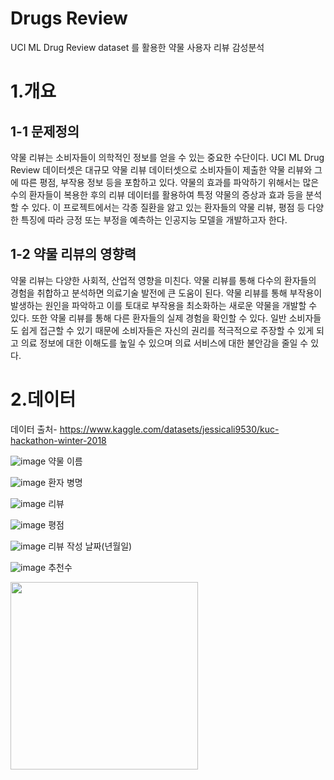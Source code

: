 # Drugs Review
UCI ML Drug Review dataset 를 활용한 약물 사용자 리뷰 감성분석 

# 1.개요 
## 1-1 문제정의
약물 리뷰는 소비자들이 의학적인 정보를 얻을 수 있는 중요한 수단이다.
UCI ML Drug Review 데이터셋은 대규모 약물 리뷰 데이터셋으로 소비자들이 제출한 약물 리뷰와 그에 따른 평점, 부작용 정보 등을 포함하고 있다.
약물의 효과를 파악하기 위해서는 많은 수의 환자들이 복용한 후의 리뷰 데이터를 활용하여 특정 약물의 증상과 효과 등을 분석할 수 있다.
이 프로젝트에서는 각종 질환을 앓고 있는 환자들의 약물 리뷰, 평점 등 다양한 특징에 따라 긍정 또는 부정을 예측하는 인공지능 모델을 개발하고자 한다.

## 1-2 약물 리뷰의 영향력 

약물 리뷰는 다양한 사회적, 산업적 영향을 미친다.
약물 리뷰를 통해 다수의 환자들의 경험을 취합하고 분석하면 의료기술 발전에 큰 도움이 된다. 약물 리뷰를 통해 부작용이 발생하는 원인을 파악하고
이를 토대로 부작용을 최소화하는 새로운 약물을 개발할 수 있다.
또한 약물 리뷰를 통해 다른 환자들의 실제 경험을 확인할 수 있다. 일반 소비자들도 쉽게 접근할 수 있기 때문에 소비자들은 자신의 권리를 적극적으로 주장할 수 있게 되고
의료 정보에 대한 이해도를 높일 수 있으며 의료 서비스에 대한 불안감을 줄일 수 있다.


# 2.데이터
데이터 출처- https://www.kaggle.com/datasets/jessicali9530/kuc-hackathon-winter-2018

![image](https://user-images.githubusercontent.com/112537146/232665068-f27ee67d-bdb7-43ff-86af-dae4201743e7.png) 약물 이름 

![image](https://user-images.githubusercontent.com/112537146/232665115-6da782f0-f64c-4848-af70-b5d573a09d25.png) 환자 병명 

![image](https://user-images.githubusercontent.com/112537146/232665143-4a2d4040-1876-448d-ae4a-07aeeb0b6ca1.png) 리뷰

![image](https://user-images.githubusercontent.com/112537146/232664054-175260bb-8498-443b-be61-551808a2885b.png) 평점

![image](https://user-images.githubusercontent.com/112537146/232664063-5706008d-ceaf-43e8-8c46-094ea6af259f.png) 리뷰 작성 날짜(년월일)

![image](https://user-images.githubusercontent.com/112537146/232665292-bca5a5df-6654-45ce-85d0-42072d109f40.png) 추천수 






<div><img src = "https://user-images.githubusercontent.com/112537146/232656257-a82044df-6a63-478d-a71d-3dbcadf2d427.png" width="300"></div>

